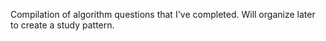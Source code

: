 Compilation of algorithm questions that I've completed.
Will organize later to create a study pattern.
